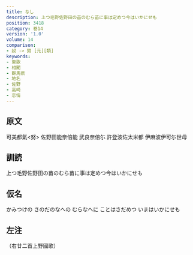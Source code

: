 ```yaml
---
title: なし
description: 上つ毛野佐野田の苗のむら苗に事は定めつ今はいかにせも
position: 3418
category: 巻14
version: '1.0'
volume: 14
comparison:
- 奴 -> 努 [元][類]
keywords:
- 東歌
- 相聞
- 群馬県
- 地名
- 佐野
- 高崎
- 恋情
---
```


## 原文

可美都氣<努> 佐野田能奈倍能 武良奈倍尓 許登波佐太米都 伊麻波伊可尓世母

## 訓読

上つ毛野佐野田の苗のむら苗に事は定めつ今はいかにせも

## 仮名

かみつけの さのだのなへの むらなへに ことはさだめつ いまはいかにせも

## 左注

（右廿二首上野國歌）
